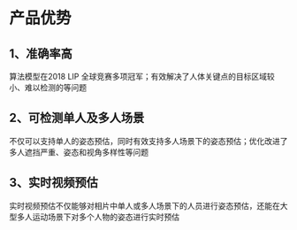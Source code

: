 # 产品优势

## 1、准确率高

算法模型在2018 LIP 全球竞赛多项冠军；有效解决了人体关键点的目标区域较小、难以检测的等问题

## 2、可检测单人及多人场景

不仅可以支持单人的姿态预估，同时有效支持多人场景下的姿态预估；优化改进了多人遮挡严重、姿态和视角多样性等问题

## 3、实时视频预估

实时视频预估不仅能够对相片中单人或多人场景下的人员进行姿态预估，还能在大型多人运动场景下对多个人物的姿态进行实时预估

